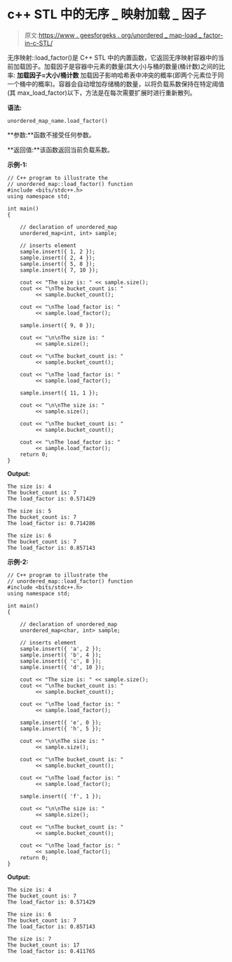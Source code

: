 # c++ STL 中的无序 _ 映射加载 _ 因子

> 原文:[https://www . geesforgeks . org/unordered _ map-load _ factor-in-c-STL/](https://www.geeksforgeeks.org/unordered_map-load_factor-in-c-stl/)

无序映射::load_factor()是 C++ STL 中的内置函数，它返回无序映射容器中的当前加载因子。加载因子是容器中元素的数量(其大小)与桶的数量(桶计数)之间的比率:
**加载因子=大小/桶计数**
加载因子影响哈希表中冲突的概率(即两个元素位于同一个桶中的概率)。容器会自动增加存储桶的数量，以将负载系数保持在特定阈值(其 max_load_factor)以下，方法是在每次需要扩展时进行重新散列。

**语法:**

```
unordered_map_name.load_factor()
```

**参数:**函数不接受任何参数。

**返回值:**该函数返回当前负载系数。

**示例-1:**

```
// C++ program to illustrate the
// unordered_map::load_factor() function
#include <bits/stdc++.h>
using namespace std;

int main()
{

    // declaration of unordered_map
    unordered_map<int, int> sample;

    // inserts element
    sample.insert({ 1, 2 });
    sample.insert({ 2, 4 });
    sample.insert({ 5, 8 });
    sample.insert({ 7, 10 });

    cout << "The size is: " << sample.size();
    cout << "\nThe bucket_count is: "
         << sample.bucket_count();

    cout << "\nThe load_factor is: "
         << sample.load_factor();

    sample.insert({ 9, 0 });

    cout << "\n\nThe size is: "
         << sample.size();

    cout << "\nThe bucket_count is: "
         << sample.bucket_count();

    cout << "\nThe load_factor is: "
         << sample.load_factor();

    sample.insert({ 11, 1 });

    cout << "\n\nThe size is: "
         << sample.size();

    cout << "\nThe bucket_count is: "
         << sample.bucket_count();

    cout << "\nThe load_factor is: "
         << sample.load_factor();
    return 0;
}
```

**Output:**

```
The size is: 4
The bucket_count is: 7
The load_factor is: 0.571429

The size is: 5
The bucket_count is: 7
The load_factor is: 0.714286

The size is: 6
The bucket_count is: 7
The load_factor is: 0.857143

```

**示例-2:**

```
// C++ program to illustrate the
// unordered_map::load_factor() function
#include <bits/stdc++.h>
using namespace std;

int main()
{

    // declaration of unordered_map
    unordered_map<char, int> sample;

    // inserts element
    sample.insert({ 'a', 2 });
    sample.insert({ 'b', 4 });
    sample.insert({ 'c', 8 });
    sample.insert({ 'd', 10 });

    cout << "The size is: " << sample.size();
    cout << "\nThe bucket_count is: "
         << sample.bucket_count();

    cout << "\nThe load_factor is: "
         << sample.load_factor();

    sample.insert({ 'e', 0 });
    sample.insert({ 'h', 5 });

    cout << "\n\nThe size is: "
         << sample.size();

    cout << "\nThe bucket_count is: "
         << sample.bucket_count();

    cout << "\nThe load_factor is: "
         << sample.load_factor();

    sample.insert({ 'f', 1 });

    cout << "\n\nThe size is: "
         << sample.size();

    cout << "\nThe bucket_count is: "
         << sample.bucket_count();

    cout << "\nThe load_factor is: "
         << sample.load_factor();
    return 0;
}
```

**Output:**

```
The size is: 4
The bucket_count is: 7
The load_factor is: 0.571429

The size is: 6
The bucket_count is: 7
The load_factor is: 0.857143

The size is: 7
The bucket_count is: 17
The load_factor is: 0.411765

```